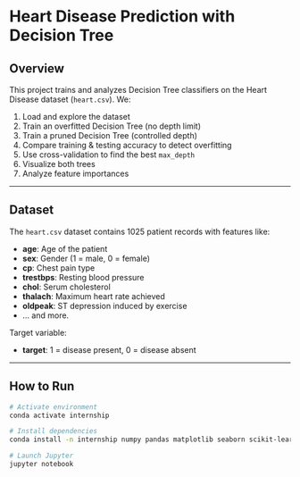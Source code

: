 # Heart Disease Prediction with Decision Tree

## Overview
This project trains and analyzes Decision Tree classifiers on the Heart Disease dataset (`heart.csv`).
We:
1. Load and explore the dataset
2. Train an overfitted Decision Tree (no depth limit)
3. Train a pruned Decision Tree (controlled depth)
4. Compare training & testing accuracy to detect overfitting
5. Use cross-validation to find the best `max_depth`
6. Visualize both trees
7. Analyze feature importances

---

## Dataset
The `heart.csv` dataset contains 1025 patient records with features like:
- **age**: Age of the patient
- **sex**: Gender (1 = male, 0 = female)
- **cp**: Chest pain type
- **trestbps**: Resting blood pressure
- **chol**: Serum cholesterol
- **thalach**: Maximum heart rate achieved
- **oldpeak**: ST depression induced by exercise
- ... and more.

Target variable:
- **target**: 1 = disease present, 0 = disease absent

---

## How to Run
```bash
# Activate environment
conda activate internship

# Install dependencies
conda install -n internship numpy pandas matplotlib seaborn scikit-learn graphviz python-graphviz notebook

# Launch Jupyter
jupyter notebook
